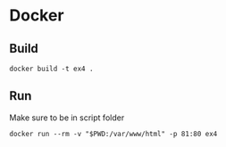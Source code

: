 # Docker

## Build

```
docker build -t ex4 .
```

## Run

Make sure to be in script folder

```
docker run --rm -v "$PWD:/var/www/html" -p 81:80 ex4 
```
